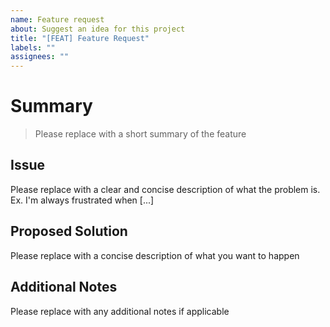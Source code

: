 ```yaml
---
name: Feature request
about: Suggest an idea for this project
title: "[FEAT] Feature Request"
labels: ""
assignees: ""
---
```


# Summary

> Please replace with a short summary of the feature

## Issue

Please replace with a clear and concise description of what the problem is. Ex. I'm always frustrated when [...]

## Proposed Solution

Please replace with a concise description of what you want to happen

## Additional Notes

Please replace with any additional notes if applicable
